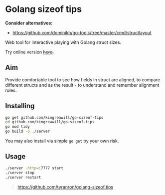 Golang sizeof tips
==================

**Consider alternatives:**
- https://github.com/dominikh/go-tools/tree/master/cmd/structlayout

Web tool for interactive playing with Golang struct sizes.

Try online version ~~[here](http://golang-sizeof.tips/).~~

## Aim
Provide comfortable tool to see how fields in struct are aligned,
to compare different structs and as the result - to understand
and remember alignment rules.

## Installing

```bash
go get github.com/kingreawill/go-sizeof-tips
cd github.com/kingreawill/go-sizeof-tips
go mod tidy
go build -o ./server
```
You may also install via simple `go get` by your own risk.


## Usage
```bash
./server -http=:7777 start
./server stop
./server restart
```

> https://github.com/tyranron/golang-sizeof.tips
